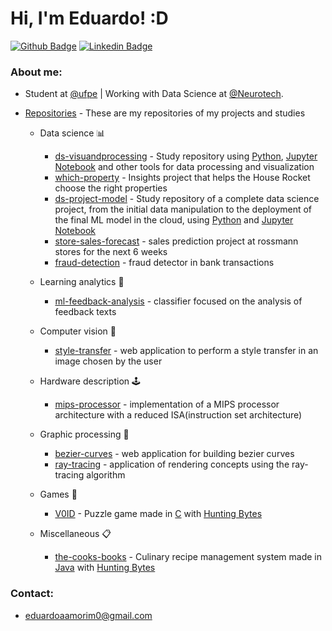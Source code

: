 # Hi, I'm Eduardo! :D

[![Github Badge](https://img.shields.io/badge/-Github-000?style=flat-square&logo=Github&logoColor=white&link=https://github.com/Edu-p)](https://github.com/Edu-p)
[![Linkedin Badge](https://img.shields.io/badge/-LinkedIn-blue?style=flat-square&logo=Linkedin&logoColor=white)](https://www.linkedin.com/in/eduardo-amorim-5b332a1a4/)

### About me:
- Student at [@ufpe](http://www.ufpe.br) | Working with Data Science at [@Neurotech](https://www.neurotech.com.br).


- [Repositories](https://github.com/Edu-p) - These are my repositories of my projects and studies
    - Data science :bar_chart:
        - [ds-visuandprocessing](https://github.com/Edu-p/Data-VisuandProcessing) -  Study repository using [Python](https://en.wikipedia.org/wiki/Python), [Jupyter Notebook](https://en.wikipedia.org/wiki/Project_Jupyter#Jupyter_Notebook) and other tools for data processing and visualization
        -  [which-property](https://github.com/Edu-p/WhichProperty) -  Insights project that helps the House Rocket choose the right properties
        -  [ds-project-model](https://github.com/Edu-p/ds-project-model) -  Study repository of a complete data science project, from the initial data manipulation to the deployment of the final ML model in the cloud, using [Python](https://en.wikipedia.org/wiki/Python) and [Jupyter Notebook](https://en.wikipedia.org/wiki/Project_Jupyter#Jupyter_Notebook)
        -  [store-sales-forecast](https://github.com/Edu-p/store-sales-forecast) - sales prediction project at rossmann stores for the next 6 weeks
        -  [fraud-detection](https://github.com/Edu-p/fraud-detection) - fraud detector in bank transactions


    - Learning analytics :speech_balloon:
        -  [ml-feedback-analysis](https://github.com/Edu-p/ml-feedback-analysis) -  classifier focused on the analysis of feedback texts


    - Computer vision 🔮
        -  [style-transfer](https://github.com/Edu-p/style-transfer) - web application to perform a style transfer in an image chosen by the user


    - Hardware description 🕹️
        -  [mips-processor](https://github.com/Edu-p/mips-processor) - implementation of a MIPS processor architecture with a reduced ISA(instruction set architecture)


    - Graphic processing 🎯
        -  [bezier-curves](https://github.com/Edu-p/bezier-curves) -  web application for building bezier curves
        -  [ray-tracing](https://github.com/Edu-p/ray-tracing) - application of rendering concepts using the ray-tracing algorithm

    - Games 💾
        - [V0ID](https://github.com/Edu-p/V01D) -  Puzzle game made in [C](https://en.wikipedia.org/wiki/C_(programming_language)) with [Hunting Bytes](https://github.com/HuntingBytes)


    - Miscellaneous :clipboard:
        - [the-cooks-books](https://github.com/Edu-p/The-Cooks-Books) -  Culinary recipe management system made in [Java](https://en.wikipedia.org/wiki/Java) with [Hunting Bytes](https://github.com/HuntingBytes)

### Contact:
- eduardoaamorim0@gmail.com

